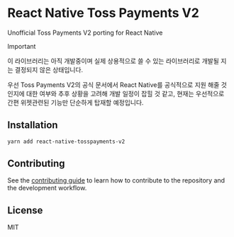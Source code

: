 # React Native Toss Payments V2

Unofficial Toss Payments V2 porting for React Native

> [!IMPORTANT]
> 이 라이브러리는 아직 개발중이며 실제 상용적으로 쓸 수 있는 라이브러리로 개발될 지는 결정되지 않은 상태입니다.
>
> 우선 Toss Payments V2의 공식 문서에서 React Native를 공식적으로 지원 해줄 것인지에 대한 여부와 추후 상황을 고려해 개발 일정이 잡힐 것 같고, 현재는 우선적으로 간편 위젯관련된 기능만 단순하게 탑재할 예정입니다.

## Installation

```sh
yarn add react-native-tosspayments-v2
```

## Contributing

See the [contributing guide](CONTRIBUTING.md) to learn how to contribute to the repository and the development workflow.

## License

MIT
